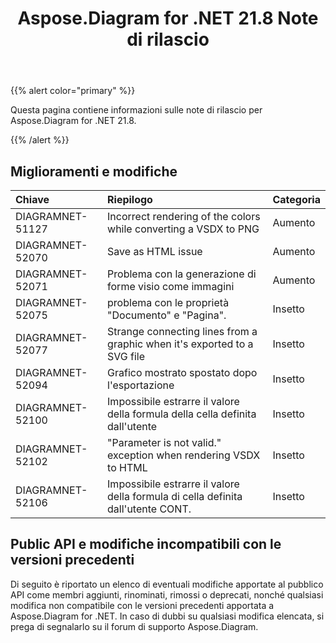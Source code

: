 ﻿---
title: Aspose.Diagram for .NET 21.8 Note di rilascio
type: docs
weight: 5
url: /it/net/aspose-diagram-for-net-21-8-release-notes/
---
{{% alert color="primary" %}} 

Questa pagina contiene informazioni sulle note di rilascio per Aspose.Diagram for .NET 21.8.

{{% /alert %}} 
## **Miglioramenti e modifiche**

|**Chiave**|**Riepilogo**|**Categoria**|
|:- |:- |:- |
|DIAGRAMNET-51127|Incorrect rendering of the colors while converting a VSDX to PNG|Aumento|
|DIAGRAMNET-52070|Save as HTML issue|Aumento|
|DIAGRAMNET-52071|Problema con la generazione di forme visio come immagini|Aumento|
|DIAGRAMNET-52075|problema con le proprietà "Documento" e "Pagina".|Insetto|
|DIAGRAMNET-52077|Strange connecting lines from a graphic when it's exported to a SVG file|Insetto|
|DIAGRAMNET-52094|Grafico mostrato spostato dopo l'esportazione|Insetto|
|DIAGRAMNET-52100|Impossibile estrarre il valore della formula della cella definita dall'utente|Insetto|
|DIAGRAMNET-52102|"Parameter is not valid." exception when rendering VSDX to HTML|Insetto|
|DIAGRAMNET-52106|Impossibile estrarre il valore della formula di cella definita dall'utente CONT.|Insetto|

## **Public API e modifiche incompatibili con le versioni precedenti**
Di seguito è riportato un elenco di eventuali modifiche apportate al pubblico API come membri aggiunti, rinominati, rimossi o deprecati, nonché qualsiasi modifica non compatibile con le versioni precedenti apportata a Aspose.Diagram for .NET. In caso di dubbi su qualsiasi modifica elencata, si prega di segnalarlo su il forum di supporto Aspose.Diagram.





